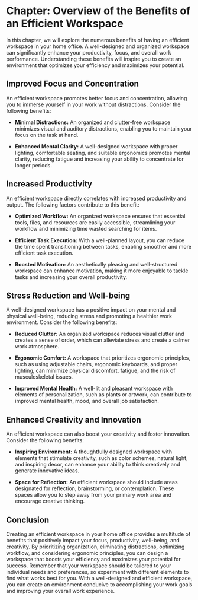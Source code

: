 Chapter: Overview of the Benefits of an Efficient Workspace
===========================================================

In this chapter, we will explore the numerous benefits of having an efficient workspace in your home office. A well-designed and organized workspace can significantly enhance your productivity, focus, and overall work performance. Understanding these benefits will inspire you to create an environment that optimizes your efficiency and maximizes your potential.

**Improved Focus and Concentration**
------------------------------------

An efficient workspace promotes better focus and concentration, allowing you to immerse yourself in your work without distractions. Consider the following benefits:

* **Minimal Distractions:** An organized and clutter-free workspace minimizes visual and auditory distractions, enabling you to maintain your focus on the task at hand.

* **Enhanced Mental Clarity:** A well-designed workspace with proper lighting, comfortable seating, and suitable ergonomics promotes mental clarity, reducing fatigue and increasing your ability to concentrate for longer periods.

**Increased Productivity**
--------------------------

An efficient workspace directly correlates with increased productivity and output. The following factors contribute to this benefit:

* **Optimized Workflow:** An organized workspace ensures that essential tools, files, and resources are easily accessible, streamlining your workflow and minimizing time wasted searching for items.

* **Efficient Task Execution:** With a well-planned layout, you can reduce the time spent transitioning between tasks, enabling smoother and more efficient task execution.

* **Boosted Motivation:** An aesthetically pleasing and well-structured workspace can enhance motivation, making it more enjoyable to tackle tasks and increasing your overall productivity.

**Stress Reduction and Well-being**
-----------------------------------

A well-designed workspace has a positive impact on your mental and physical well-being, reducing stress and promoting a healthier work environment. Consider the following benefits:

* **Reduced Clutter:** An organized workspace reduces visual clutter and creates a sense of order, which can alleviate stress and create a calmer work atmosphere.

* **Ergonomic Comfort:** A workspace that prioritizes ergonomic principles, such as using adjustable chairs, ergonomic keyboards, and proper lighting, can minimize physical discomfort, fatigue, and the risk of musculoskeletal issues.

* **Improved Mental Health:** A well-lit and pleasant workspace with elements of personalization, such as plants or artwork, can contribute to improved mental health, mood, and overall job satisfaction.

**Enhanced Creativity and Innovation**
--------------------------------------

An efficient workspace can also boost your creativity and foster innovation. Consider the following benefits:

* **Inspiring Environment:** A thoughtfully designed workspace with elements that stimulate creativity, such as color schemes, natural light, and inspiring decor, can enhance your ability to think creatively and generate innovative ideas.

* **Space for Reflection:** An efficient workspace should include areas designated for reflection, brainstorming, or contemplation. These spaces allow you to step away from your primary work area and encourage creative thinking.

**Conclusion**
--------------

Creating an efficient workspace in your home office provides a multitude of benefits that positively impact your focus, productivity, well-being, and creativity. By prioritizing organization, eliminating distractions, optimizing workflow, and considering ergonomic principles, you can design a workspace that boosts your efficiency and maximizes your potential for success. Remember that your workspace should be tailored to your individual needs and preferences, so experiment with different elements to find what works best for you. With a well-designed and efficient workspace, you can create an environment conducive to accomplishing your work goals and improving your overall work experience.
